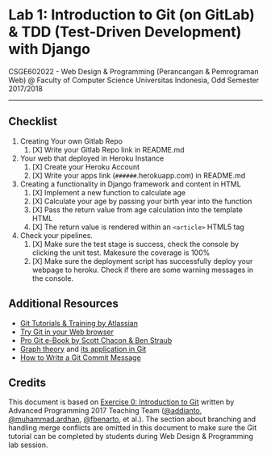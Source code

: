 # Lab 1: Introduction to Git (on GitLab) & TDD (Test-Driven Development) with Django

CSGE602022 - Web Design & Programming (Perancangan & Pemrograman Web) @
Faculty of Computer Science Universitas Indonesia, Odd Semester 2017/2018

* * *

## Checklist

1. Creating Your own Gitlab Repo
    1. [X] Write your Gitlab Repo link in README.md
2. Your web that deployed in Heroku Instance
    1. [X] Create your Heroku Account
    2. [X] Write your apps link (`######`.herokuapp.com) in README.md
3. Creating a functionality in Django framework and content in HTML
    1. [X] Implement a new function to calculate age
    2. [X] Calculate your age by passing your birth year into the function
    3. [X] Pass the return value from age calculation into the template HTML
    4. [X] The return value is rendered within an `<article>` HTML5 tag
4. Check your pipelines.
    1. [X] Make sure the test stage is success, check the console by clicking the unit test. Makesure the coverage is 100%
    2. [X] Make sure the deployment script has successfully deploy your webpage to heroku. 
    Check if there are some warning messages in the console.

## Additional Resources

- [Git Tutorials & Training by Atlassian](https://www.atlassian.com/git/tutorials)
- [Try Git in your Web browser](https://try.github.io)
- [Pro Git e-Book by Scott Chacon & Ben Straub](https://git-scm.com/book/en/v2)
- [Graph theory](http://think-like-a-git.net/sections/graph-theory.html) and
[its application in Git](http://think-like-a-git.net/sections/graphs-and-git.html)
- [How to Write a Git Commit Message](https://chris.beams.io/posts/git-commit/)

## Credits

This document is based on [Exercise 0: Introduction to Git](https://gitlab.com/CSUI-AdvProg-2017/lab-exercises)
written by Advanced Programming 2017 Teaching Team ([@addianto](https://gitlab.com/addianto),
[@muhammad.ardhan](https://gitlab.com/muhammad.ardhan), [@fbenarto](https://gitlab.com/fbenarto),
et al.). The section about branching and handling merge conflicts are omitted
in this document to make sure the Git tutorial can be completed by students during
Web Design & Programming lab session.
